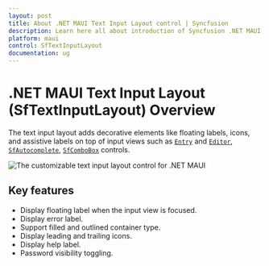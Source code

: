 ```yaml
---
layout: post
title: About .NET MAUI Text Input Layout control | Syncfusion
description: Learn here all about introduction of Syncfusion .NET MAUI Text Input Layout (SfTextInputLayout) control, its elements and more.
platform: maui
control: SfTextInputLayout
documentation: ug
---
```


# .NET MAUI Text Input Layout (SfTextInputLayout) Overview

The text input layout adds decorative elements like floating labels, icons, and assistive labels on top of input views such as [`Entry`](https://learn.microsoft.com/en-us/dotnet/maui/user-interface/controls/entry) and [`Editor`](https://learn.microsoft.com/en-us/dotnet/maui/user-interface/controls/editor), [`SfAutocomplete`](https://help.syncfusion.com/maui/autocomplete/overview), [`SfComboBox`](https://help.syncfusion.com/maui/combobox/overview) controls.


![The customizable text input layout control for .NET MAUI](images/Overview_images/net_maui_text_input_layout.gif)

## Key features

* Display floating label when the input view is focused.
* Display error label.
* Support filled and outlined container type.
* Display leading and trailing icons.
* Display help label.
* Password visibility toggling.